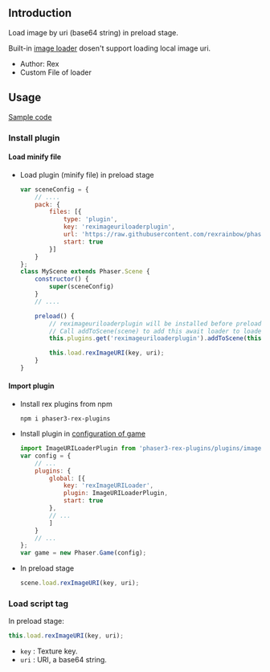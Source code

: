 ## Introduction

Load image by uri (base64 string) in preload stage.

Built-in [image loader](loader.md#image) dosen't support loading local image uri.

- Author: Rex
- Custom File of loader

## Usage

[Sample code](https://github.com/rexrainbow/phaser3-rex-notes/tree/master/examples/imageuriloader)

### Install plugin

#### Load minify file

- Load plugin (minify file) in preload stage
    ```javascript
    var sceneConfig = {
        // ....
        pack: {
            files: [{
                type: 'plugin',
                key: 'reximageuriloaderplugin',
                url: 'https://raw.githubusercontent.com/rexrainbow/phaser3-rex-notes/master/dist/reximageuriloaderplugin.min.js',
                start: true
            }]
        }
    };
    class MyScene extends Phaser.Scene {
        constructor() {
            super(sceneConfig)
        }
        // ....

        preload() {
            // reximageuriloaderplugin will be installed before preload(), but not added to loader yet
            // Call addToScene(scene) to add this await loader to loader of this scene
            this.plugins.get('reximageuriloaderplugin').addToScene(this);

            this.load.rexImageURI(key, uri);
        }
    }
    ```

#### Import plugin

- Install rex plugins from npm
    ```
    npm i phaser3-rex-plugins
    ```
- Install plugin in [configuration of game](game.md#configuration)
    ```javascript
    import ImageURILoaderPlugin from 'phaser3-rex-plugins/plugins/imageuriloader-plugin.js';
    var config = {
        // ...
        plugins: {
            global: [{
                key: 'rexImageURILoader',
                plugin: ImageURILoaderPlugin,
                start: true
            },
            // ...
            ]
        }
        // ...
    };
    var game = new Phaser.Game(config);
    ```
- In preload stage
    ```javascript
    scene.load.rexImageURI(key, uri);
    ```

### Load script tag

In preload stage:

```javascript
this.load.rexImageURI(key, uri);
```

- `key` : Texture key.
- `uri` : URI, a base64 string.